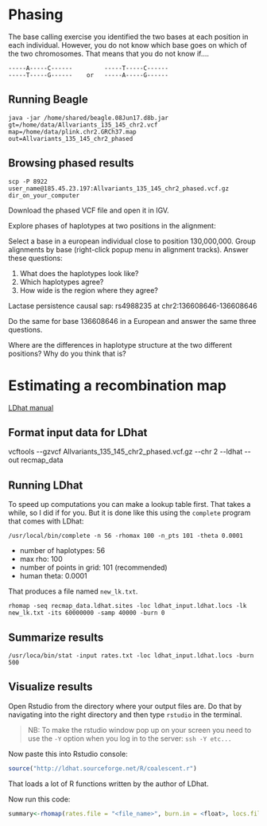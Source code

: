 # Phasing

The base calling exercise you identified the two bases at each position in each individual. However, you do not know which base goes on which of the two chromosomes. That means that you do not know if....

    -----A-----C------         -----T-----C------ 
    -----T-----G------    or   -----A-----G------

## Running Beagle

    java -jar /home/shared/beagle.08Jun17.d8b.jar gt=/home/data/Allvariants_135_145_chr2.vcf map=/home/data/plink.chr2.GRCh37.map out=Allvariants_135_145_chr2_phased

## Browsing phased results

    scp -P 8922 user_name@185.45.23.197:Allvariants_135_145_chr2_phased.vcf.gz dir_on_your_computer

Download the phased VCF file and open it in IGV. 

Explore phases of haplotypes at two positions in the alignment:

Select a base in a european individual close to position 130,000,000. Group alignments by base (right-click popup menu in alignment tracks). Answer these questions:

1. What does the haplotypes look like?
2. Which haplotypes agree?
3. How wide is the region where they agree?


Lactase persistence causal sap: rs4988235 at chr2:136608646-136608646

Do the same for base 136608646 in a European and answer the same three  questions.

Where are the differences in haplotype structure at the two different positions? Why do you think that is?


# Estimating a recombination map

[LDhat  manual](https://github.com/auton1/LDhat/blob/master/manual.pdf)

## Format input data for LDhat

vcftools --gzvcf Allvariants_135_145_chr2_phased.vcf.gz --chr 2 --ldhat --out recmap_data

## Running LDhat

To speed up computations you can make a lookup table first. That takes a while, so I did if for you. But it is done like this using the `complete` program that comes with LDhat:

    /usr/local/bin/complete -n 56 -rhomax 100 -n_pts 101 -theta 0.0001

- number of haplotypes: 56
- max rho: 100
- number of points in grid: 101 (recommended)
- human theta: 0.0001

That produces a file named `new_lk.txt`.

    rhomap -seq recmap_data.ldhat.sites -loc ldhat_input.ldhat.locs -lk new_lk.txt -its 60000000 -samp 40000 -burn 0


## Summarize results

    /usr/loca/bin/stat -input rates.txt -loc ldhat_input.ldhat.locs -burn 500

## Visualize results

Open Rstudio from the directory where your output files are. Do that by navigating into the right directory and then type `rstudio` in the terminal.

> NB: To make the rstudio window pop up on your screen you need to use the `-Y` option when you log in to the server: `ssh -Y etc...`

Now paste this into Rstudio console:

```R
source("http://ldhat.sourceforge.net/R/coalescent.r")
```

That loads a lot of R functions written by the author of LDhat.

Now run this code:

```R
summary<-rhomap(rates.file = "<file_name>", burn.in = <float>, locs.file="<file_name>")
```





